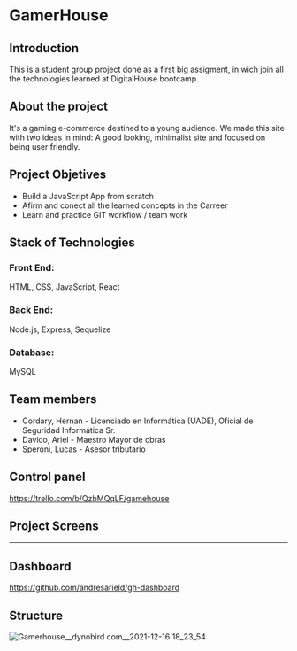 
# **GamerHouse** 


## Introduction

This is a student group project done as a first big assigment, in wich join all the technologies learned at DigitalHouse bootcamp.


## About the project

It's a gaming e-commerce destined to a young audience. We made this site with two ideas in mind: A good looking, minimalist site and focused on being user friendly.


## Project Objetives

* Build a JavaScript App from scratch
* Afirm and conect all the learned concepts in the Carreer
* Learn and practice GIT workflow / team work


## Stack of Technologies

### Front End: 
HTML, CSS, JavaScript, React

### Back End: 
Node.js, Express, Sequelize

### Database: 
MySQL


## Team members

* Cordary, Hernan - Licenciado en Informática (UADE), Oficial de Seguridad Informática Sr.
* Davico, Ariel - Maestro Mayor de obras
* Speroni, Lucas - Asesor tributario


## Control panel

https://trello.com/b/QzbMQqLF/gamehouse 


## Project Screens

---


## Dashboard

https://github.com/andresarield/gh-dashboard 


## Structure

![Gamerhouse__dynobird com__2021-12-16 18_23_54](https://user-images.githubusercontent.com/89488172/146451029-29c7304e-6c0a-4eb0-b9ab-da36f3dc6a5f.png)


